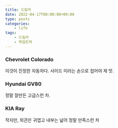 ```yaml
---
title: 드림카
date: 2022-04-17T00:00:00+09:00
type: posts
categories:
    - life
tags:
    - 드림카
    - 픽업트럭
---
```


### Chevrolet Colorado

이것이 진정한 자동차다. 사이드 미러는 손으로 접어야 제 맛.

### Hyundai GV80

정말 잘만든 고급스런 차.

### KIA Ray

작지만, 외관은 귀엽고 내부는 넓어 정말 만족스런 차